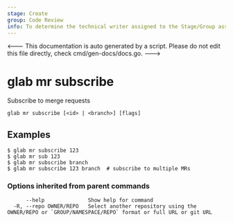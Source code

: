 ```yaml
---
stage: Create
group: Code Review
info: To determine the technical writer assigned to the Stage/Group associated with this page, see https://about.gitlab.com/handbook/product/ux/technical-writing/#assignments
---
```


<---
This documentation is auto generated by a script.
Please do not edit this file directly, check cmd/gen-docs/docs.go.
--->

# glab mr subscribe

Subscribe to merge requests

```plaintext
glab mr subscribe [<id> | <branch>] [flags]
```

## Examples

```plaintext
$ glab mr subscribe 123
$ glab mr sub 123
$ glab mr subscribe branch
$ glab mr subscribe 123 branch  # subscribe to multiple MRs

```

### Options inherited from parent commands

```plaintext
      --help              Show help for command
  -R, --repo OWNER/REPO   Select another repository using the OWNER/REPO or `GROUP/NAMESPACE/REPO` format or full URL or git URL
```

